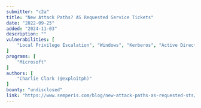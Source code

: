```yaml
---
submitter: "c2a"
title: "New Attack Paths? AS Requested Service Tickets"
date: "2022-09-25"
added: "2024-11-03"
description: ""
vulnerabilities: [
    "Local Privilege Escalation", "Windows", "Kerberos", "Active Directory"
]
programs: [
    "Microsoft"
]
authors: [
    "Charlie Clark (@exploitph)"
]
bounty: "undisclosed"
link: "https://www.semperis.com/blog/new-attack-paths-as-requested-sts/"
---
```




